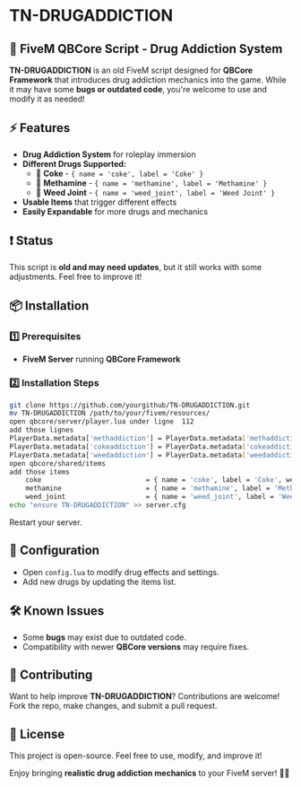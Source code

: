 # TN-DRUGADDICTION

## 🚀 FiveM QBCore Script - Drug Addiction System

**TN-DRUGADDICTION** is an old FiveM script designed for **QBCore Framework** that introduces drug addiction mechanics into the game. While it may have some **bugs or outdated code**, you're welcome to use and modify it as needed!

## ⚡ Features
- **Drug Addiction System** for roleplay immersion
- **Different Drugs Supported:**
  - 🥤 **Coke** - `{ name = 'coke', label = 'Coke' }`
  - 🧪 **Methamine** - `{ name = 'methamine', label = 'Methamine' }`
  - 🚬 **Weed Joint** - `{ name = 'weed_joint', label = 'Weed Joint' }`
- **Usable Items** that trigger different effects
- **Easily Expandable** for more drugs and mechanics

## ❗ Status
This script is **old and may need updates**, but it still works with some adjustments. Feel free to improve it!

## 📦 Installation
### 1️⃣ Prerequisites
- **FiveM Server** running **QBCore Framework**

### 2️⃣ Installation Steps
```sh
git clone https://github.com/yourgithub/TN-DRUGADDICTION.git
mv TN-DRUGADDICTION /path/to/your/fivem/resources/
open qbcore/server/player.lua under ligne  112
add those lignes
PlayerData.metadata['methaddiction'] = PlayerData.metadata['methaddiction'] or 100
PlayerData.metadata['cokeaddiction'] = PlayerData.metadata['cokeaddiction'] or 100
PlayerData.metadata['weedaddiction'] = PlayerData.metadata['weedaddiction'] or 100
open qbcore/shared/items 
add those items
    coke                          = { name = 'coke', label = 'Coke', weight = 0, type = 'item', image = 'coke.png', unique = false, useable = true, shouldClose = true, combinable = nil, description = 'To get happy real quick' },
    methamine                     = { name = 'methamine', label = 'Methamine', weight = 0, type = 'item', image = 'methamine.png', unique = false, useable = true, shouldClose = true, combinable = nil, description = 'To get happy real quick' },
    weed_joint                    = { name = 'weed_joint', label = 'Weed Joint', weight = 0, type = 'item', image = 'weed_joint.png', unique = false, useable = true, shouldClose = true, combinable = nil, description = 'To get happy real quick' },
echo "ensure TN-DRUGADDICTION" >> server.cfg
```
Restart your server.

## 🔧 Configuration
- Open `config.lua` to modify drug effects and settings.
- Add new drugs by updating the items list.

## 🛠️ Known Issues
- Some **bugs** may exist due to outdated code.
- Compatibility with newer **QBCore versions** may require fixes.

## 📢 Contributing
Want to help improve **TN-DRUGADDICTION**? Contributions are welcome! Fork the repo, make changes, and submit a pull request.

## 📜 License
This project is open-source. Feel free to use, modify, and improve it!

Enjoy bringing **realistic drug addiction mechanics** to your FiveM server! 🚬💊
